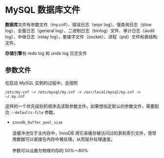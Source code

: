 # MySQL 数据库文件

**数据库**文件有参数文件（my.cnf）、错误日志（eηor log）、慢查询日志（slow log）、全量日志（general log）、二进制日志（binlog）文件、审计日志（audit log）、中继日志（relay log）、套接字文件（socket）、进程（pid）文件和表结构文件。<br>

**存储引擎**有 redo log 和 undo log 日志文件

## 参数文件

在启动 MySQL 实例的过程中，会按照 

```
/etc/my.cnf -> /etc/mysql/my.cnf -> /usr/local/mysql/my.cnf -> ~/.my.cnf 
```

这样的一个优先级别的顺序去读取参数文件。如果想指定默认的参数文件，需要配合 `--defaults-file` 参数。

* `innodb_buffer_pool_size` <br>   
该缓冲池位于主内存中，InnoDB 用它来缓存被访问过的表和索引文件，使常用数据可以直接在内存中被处理，从而提升处理速度。<br>  
参数可以设置为物理内存的 50%～80%